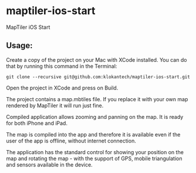 maptiler-ios-start
==================

MapTiler iOS Start

Usage:
------

Create a copy of the project on your Mac with XCode installed.
You can do that by running this command in the Terminal:

`git clone --recursive git@github.com:klokantech/maptiler-ios-start.git`

Open the project in XCode and press on Build.

The project contains a map.mbtiles file. If you replace it with your own map rendered by MapTiler it will run just fine.

Compiled application allows zooming and panning on the map. It is ready for both iPhone and iPad.

The map is compiled into the app and therefore it is available even if the user of the app is offline, without internet connection.

The application has the standard control for showing your position on the map and rotating the map - with the support of GPS, mobile triangulation and sensors available in the device.
